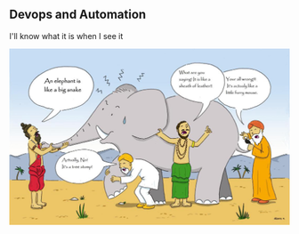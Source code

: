 ## Devops and Automation
I'll know what it is when I see it

![Image of devops](images/devopsReally.jpeg)





